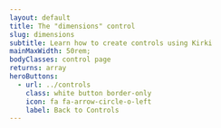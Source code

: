 ```yaml
---
layout: default
title: The "dimensions" control
slug: dimensions
subtitle: Learn how to create controls using Kirki
mainMaxWidth: 50rem;
bodyClasses: control page
returns: array
heroButtons:
  - url: ../controls
    class: white button border-only
    icon: fa fa-arrow-circle-o-left
    label: Back to Controls
---
```

